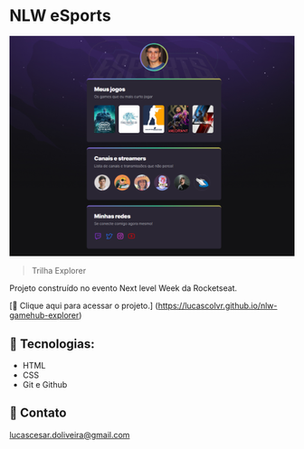 # NLW eSports

![preview](./.github/preview.png)

> Trilha Explorer

Projeto construído no evento Next level Week da Rocketseat.

[🔗 Clique aqui para acessar o projeto.] (https://lucascolvr.github.io/nlw-gamehub-explorer)

## 🔹 Tecnologias:

- HTML
- CSS
- Git e Github

## 💙 Contato

lucascesar.doliveira@gmail.com
